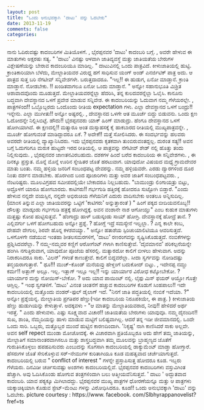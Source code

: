```yaml
---
layout: post
title: "ಒಂದು ಅನುಭವಕ್ಕಾಗಿ 'ದಾಟು' ವನ್ನು ಓದಬೇಕು"
date: 2013-11-19
comments: false
categories: 
---
```



   ನಾನು ಓದಿರುವಷ್ಟು ಕಾದಂಬರಿಗಳ ಮಿತಿಯೊಳಗೆ. ,  ಭೈರಪ್ಪನವರ 'ದಾಟು' ಕಾದಂಬರಿ ಬಗ್ಗೆ. , ಅವರೇ ಹೇಳುವ ಈ ಮಾತುಗಳು ಅಕ್ಷರಷಃ ಸತ್ಯ.    " 'ದಾಟು' ವಿನಷ್ಟು ಆಳವಾಗಿ ಜಾತಿವ್ಯವಸ್ಥೆ ಮತ್ತು ಜಾತಿಯತೆಯ ಬೇರುಗಳ ವಿಶ್ಲೇಷಣೆಯನ್ನು ಬೇರಾವ ಕಾದಂಬರಿಯೂ ಮಾಡಿಲ್ಲ.  "  ದಾಟುವಿನಲ್ಲಿ ಒಂದು ಪಾತ್ರವಿದೆ.   ಕೀಳುಜಾತಿಯಲ್ಲಿ ಹುಟ್ಟಿ.  ಕ್ರಾಂತಿಕಾರಿಯಾಗಿ ಬೆಳೆದು,  ಮೇಲ್ಜಾತಿಯವರ ವಿರುಧ್ದ ಹಗೆ ಸಾಧಿಸುವ ಯಂಗ್ ಅಂಡ್ ಎನರ್ಜಿಟಿಕ್ ಪಾತ್ರ ಅದು.  ಆ ಪಾತ್ರದ ಸುತ್ತ ಬರಿ ನೆಗಟೀವ್ ಸನ್ನಿವೇಶಗಳೇ.  ಬರುತ್ತದಾದರೂ.   "ಇಲ್ಲ!! ಈ ಹುಡುಗ, ಏನೋ ಮಾಡ್ತಾನೆ.   ಕ್ರಾಂತಿ ಮಾಡ್ತಾನೆ.   ನೋಡಬೇಕು. !! ಖಂಡಿತವಾಗಲೂ ಏನೋ ಒಂದು ಮಾಡ್ತಾನೆ. "  ಅನ್ನೋ ಸಹಾನುಭೂತಿ ಮಿಶ್ರಿತ ಆಶಾವಾದವೊಂದು ಮೂಡುತ್ತದೆ.   ಮೇಲ್ಜಾತಿಯವರನ್ನೆಲ್ಲಾ ಹೆದರಿಸಿ,  ತನ್ನ ಕುಲದವರನ್ನೆಲ್ಲಾ ಓಲೈಸಿ.  ಕಾನೂನು ಬದ್ಧವಾಗಿ ದೇವಸ್ಥಾನದ ಒಳಗೆ ಪ್ರವೇಶ ಮಾಡುವ ಸನ್ನಿವೇಶ.  ಈ ಕಾದಂಬರಿಯನ್ನು ಓದುವಾಗ ನಮ್ಮ ಗೆಳೆಯರಲ್ಲೇ. ,  ಪಾತ್ರಗಳಿಂದ!! ಒಬ್ಬೊಬ್ಬರದು ಒಂದೊಂದು ರೀತಿಯ expectation ಗಳು.   ಎಲ್ಲಾ ದೇವಸ್ಥಾನದ ಒಳಗೆ ಬಂದ್ರು!!  ಇನ್ನೇನು.  ಎಲ್ಲಾ ಮುಗೀತು!! ಅನ್ನೋ ಅಷ್ಟರಲ್ಲಿ. ,  ದೇವಸ್ಥಾನದ ಒಳಗೇ ಆತ ಮೂರ್ಚೆ ಬಿದ್ದು ಬಿಡುವನು.   ಒಂದು ಕ್ಷಣ ಓದೋದನ್ನೇ ನಿಲ್ಲಿಸಿಬಿಟ್ಟೆ.   ಹೌದು!! ಭೈರಪ್ಪನವರು ಯಾಕ್ ಹಿಂಗ್ ಮಾಡುದ್ರು.   ಹೆಂಗೂ ದೇವಸ್ಥಾನದ ಒಳಗೆ ಹೋಗಿಯಾಗಿದೆ.   ಈ ಕ್ಷಣದಲ್ಲಿ!! ಮತ್ಯಾರೂ ಅಂತ ದುಸ್ಸಾಹಸಕ್ಕೆ ಕೈ ಹಾಕಬಾರದ ರೀತಿಯಲ್ಲಿ ಮುಖ್ಯಪಾತ್ರವನ್ನೇ. , ಮೂರ್ಚೆ ಹೋಗುವಂತೆ ಮಾಡಿದ್ದಾದರೂ ಏಕೆ. ?  ಅದೇಕೆ!! ಮತ್ತೆ ಸೋಲಿಸಿದರು.    ಈ ಸಂದರ್ಭವನ್ನು ಹಲವರು ಅವರದೇ ರೀತಿಯಲ್ಲಿ ವ್ಯಾಖ್ಯಾನಿಸಿದರು.  ಇದು ಭೈರಪ್ಪನವರು ಕೃತಕವಾಗಿ ತುಂಬಿರುವಂತದ್ದಲ್ಲ.  ದುರಂತ ಸತ್ಯ!!  ಅವನ ಬಗ್ಗೆ ಓದುಗರಿಗೂ ಮರುಕ ಹುಟ್ಟದೇ ಇರದ ರೀತಿಯಲ್ಲಿ.  ಆ ಪಾತ್ರವನ್ನು ನೆಗೆಟೀವ್ ಶೇಡ್ ನಲ್ಲಿ ಹೊತ್ತು ತಂದು ನಿಲ್ಲಿಸುವುದು. , ಭೈರಪ್ಪನವರ ಜಾಣತನವಿರಬಹುದು.   ದಶಕಗಳ ಹಿಂದೆ ಬರೆದ ಕಾದಂಬರಿಯ ಈ ಸನ್ನಿವೇಶಗಳು. , ಈ ದಿನಕ್ಕೂ ಪ್ರಸ್ತುತ.   ಮೊನ್ನೆ ಮೊನ್ನೆ ಊರಿನ ಸ್ನೇಹಿತರ ಜೊತೆ ಹರಟುವಾಗ.   ಯಾವುದೋ ವಿಷಯದ ಮಧ್ಯೆ ಗ್ರಾಮದೇವರ ಮಾತು ಬಂತು.  ನಮ್ಮ ಹಳ್ಳಿಯ ಜನರಿಗೆ ಸಂಬಂಧಪಟ್ಟ ದೇವರನ್ನು.  ನಮ್ಮ ಹಳ್ಳಿಯವರೇ.   ಎರಡು ದ್ವಾರಗಳಿಂದ ದೂರ ನಿಂತು ದರ್ಶನ ಮಾಡಬೇಕು.   ಹೊರಗಿಂದ ಬಂದ ಪೂಜಾರಿಗಳು  ಮತ್ತು ಅವರ ಜಾತಿಗೆ ಸಂಬಂಧಪಟ್ಟವರು. ,  ನೆಂಟರಿಷ್ಟರು.   ಮೂಲವಿಗ್ರಹದ ಸಮೀಪದಲ್ಲಿಯೇ ಬೇಕಾದರೂ ನಿಲ್ಲಬಹುದು.    "ಬಾಮುಂಡ್ರು ಲಿಂಗಾಯತ್ರು ಬಿಟ್ಟು,   ಅದ್ರೊಳಗೆ ಯಾರೂ ಹೋಗಬಾರದು.   ಕಾಟಿಗರು!! ಗರ್ಭಗುಡಿ ಹತ್ತಿರಕ್ಕೆ ಹೋದರೂ ಸುಟ್ಟೋಗಿ ಬಿಡ್ತಾರೆ.  "ಎಂದು ಹೇಳುವ ನನ್ನದೇ ವಯಸ್ಸಿನ, ನನ್ನದೇ ಅಭಿರುಚಿಯ ಗೆಳೆಯನಿಗೆ ಎದುರು ವಾದಿಸಬೇಕು ಅಂತಲೂ ಅನ್ನಿಸುದಿಲ್ಲ.   (ಮಾಂಸ ತಿನ್ನುವ ಎಲ್ಲಾ ಜಾತಿಯವರನ್ನು ಒಟ್ಟಿಗೆ 'ಕಾಟಿಗರು' ಅನ್ನುತ್ತಾರಂತೆ )  " ಹಿಂಗೆ ಪಕ್ಕದ ಬೀದಿಯವನೊಬ್ಬ!! ದೌಲತ್ತು ಮಾಡ್ಕಂಡು ಗರ್ಭಗುಡಿ ಹತ್ರಕ್ಕೆ  ಹೋಗಿದ್ದಕ್ಕೆ.   ಅವನ ವಂಶಾನೇ ನಾಶ ಆಗೋಯ್ತು" ಎಂಬ ಕುಹುಕ ಮಾತುಗಳು ಮತ್ತಷ್ಟು ಕೋಪ  ಹುಟ್ಟಿಸುತ್ತವೆ.    " ಹೆಂಗಾದ್ರು ಹಾಳ್ ಬಡುಸ್ಕಂಡು ಸಾಯ್ ಹೋಗ್ರಿ.   ದೇವಸ್ಥಾನಕ್ಕೆ ಹೋದ್ರೆ ತಾನೆ. ? ಎಲ್ಲಿವರ್ಗು ಒಳಗೆ ಹೋಗಬಹುದು ಅನ್ನೋ ಪ್ರಶ್ನೆ. ?  ಹೋಗ್ದೆ ಇದ್ರೆ ಸಮಸ್ಯೇನೆ ಇಲ್ವಲ್ಲಾ. ?  ಎನ್ನ ಕಾಲೇ ಕಂಬ, ದೇಹವೇ ದೇಗುಲ, ಶಿರವೇ ಹೊನ್ನ ಕಳಶವಯ್ಯಾ.  " ಅನ್ನೋ ಹತಾಶೆಯ ಸ್ಪಿರಿಚುಯಾಲಿಟಿಯೂ ಆವರಿಸುತ್ತದೆ.  ಒಳಗೊಳಗೇ ನಡೆಯುವ ಇಂತಹಾ ಶೀತಲಸಮರಗಳಿಗೆ, 'ದಾಟು' ರಣರಂಗವನ್ನು ಸೃಷ್ಟಿಸಿಕೊಡುತ್ತದೆ.    ನಂಬಿಕೆಗಳನ್ನು ಪ್ರಶ್ನಿಸಿದವರೆಲ್ಲಾ. ? ನಮ್ಮ-ನಮ್ಮವರ ಕಣ್ಣಿಗೆ ಆರೋಗೆಂಟ್ ಗಳಾಗಿ ಕಾಣಿಸುತ್ತೇವೆ.   'ದೈವಮಾನವ' ಪರಿಕಲ್ಪನೆಯನ್ನೇ ಹಂಗಿಸಿ ನಗುತ್ತಿರುವಾಗ,  ಯಾವುದೋ ಪೂಜೆಯ ಹೆಸರಲ್ಲಿ.  ಮತ್ಯಾರದೋ ಕಾಲಿಗೆ ಬೀಳಲು ಹೇಳುವಾಗ.  ಅದನ್ನು ನಿರಾಕರಿಸಿದರೂ ಸಾಕು.  'ವಿಲನ್' ಗಳಂತೆ ಕಾಣುತ್ತೇವೆ.   ಕಾಲಿಗೆ ಬಿದ್ದವರೆಲ್ಲಾ.  ಸೀದಾ ಸ್ವರ್ಗವನ್ನು ನೋಡಿದಷ್ಟು ತನ್ಮಯರಾಗುತ್ತಾರೆ.    " ಥೂ!!! ಮುಚ್-ಕೊಂಡ್ ಮನೆಯವ್ರು ಹೇಳ್ದಂಗೆ ಬದುಕೋದ್ ಬಿಟ್ಟು. ,  ಇದೇನಪ್ಪ ನಮ್ದು ಕರ್ಮ!! ಅತ್ಲಾಗ್ ಅಲ್ಲೂ.  ಇಲ್ಲ.  ಇತ್ಲಾಗ್ ಇಲ್ಲೂ ಇಲ್ಲ!! ಇನ್ನು ಯಾರ್ಯಾರ ವಿರೋಧ ಕಟ್ಕೋಬೇಕೋ. ? ಯಾರ್ಯಾರ ಮನ್ಸು ನೋಯಿಸ್-ಬೇಕೋ. ? ಅದು ಯಾವ ಪಾಯಿಂಟ್ ನಲ್ಲಿ.  ಲೈಫು ಮಿಸ್ ಫಯರ್ ಆಯ್ತೋ ಗೊತ್ತೇ ಆಗ್ಲಿಲ್ಲ. " ಇಂಥ ಸ್ವಗತಳಿಗೆ.   'ದಾಟು' ವಿನಂತ ಚಿಂತನೆಗೆ ಹಚ್ಚುವ ಕಾದಂಬರಿಗಳ ಕೊಡುಗೆ ಸಿಂಹಪಾಲು!!    ಇದೇ ಕಾದಂಬರಿಯಲ್ಲಿ ಮತ್ತೊಂದು ವಂಡರ್-ಫುಲ್ ಡೈಲಾಗ್ ಇದೆ.   "ನಿನಗೆ ಜಾತಿ ಪದ್ಧತಿಯಲ್ಲಿ ನಂಬಿಕೆ ಇದೆಯಾ. ?" ಅನ್ನೋ ಪ್ರಶ್ನೆಯನ್ನ.   ಮೇಲ್ಜಾತಿಯ ಪ್ರಗತಿಪರ ಹೆಣ್ಣು(ಇಡೀ ಕಾದಂಬರಿಯ ನಿರೂಪಕಿಯೇ, ಈ ಪಾತ್ರ. )  ಕೀಳುಜಾತಿಯ ಹೆಣ್ಣು ಹುಡುಗಿಯನ್ನು ಕೇಳುತ್ತಾಳೆ.   ಅದಕ್ಕವಳು - "ಆ ಮಾತನ್ನು ಮೇಲ್ಜಾತಿಯವರಾದ, ನೀವು!! ಹೇಳಿದರೆ ಅರ್ಥ ಇರತ್ತೆ. " ಎಂದು ಹೇಳುವಳು.   ಎಷ್ಟು ಸೂಕ್ಷ್ಮವಾದ ವಿಚಾರ!!  ಜಾತಿಯತೆಯ ಬೇರುಗಳು ಯಾವುವೂ.  ನಮ್ಮ ದೈನಂದಿನ!! ಸುಖ, ಶಾಂತಿ, ನೆಮ್ಮದಿಯನ್ನು ಹಾಳು ಮಾಡುವ ಮಟ್ಟಿಗೆ ಬಲಿಷ್ಟವಾಗಿಲ್ಲ.   ಆದರೆ ತನ್ನ ಇಡೀ ಜೀವಮಾನದಲ್ಲಿ.   ಒಂದೇ ಒಂದು ಸಾರಿ.  ಒಬ್ಬರು, ಮತ್ತೊಬ್ಬರ ಮುಂದೆ ಹುಟ್ಟಿನ ಕಾರಣದಿಂದಾಗಿ.   'ನಿಕೃಷ್ಟ' ನಾಗಿ ಕಾಣಿಸಿದರೆ ಸಾಕು ಅಲ್ಲವೇ.   ಅವನ self repect ಮುಂಡಾ ಮೋಚೋದಕ್ಕೆ.  ಈ ವಿಚಾರವಾಗಿ ಪ್ರತಿಯೊಬ್ಬರೂ ಅದು ಹೇಗೆ ತಮ್ಮ ಜಾತಿಯನ್ನು,  ಮೇಲ್ಜಾತಿಗೆ ಸಮಾನಾಂತರವಾಗಿಸಲೂ ಮತ್ತು  ಶಾಸ್ತ್ರಬದ್ಧವಾಗಿ  ತಮ್ಮ ಮೂಲವನ್ನು ಬ್ರಾಹ್ಮಣ್ಯದ ಜೊತೆಗೆ ಗುರುತಿಸಿಕೊಳ್ಳಲು ಹಪಹಪಿಸುವರು ಎಂಬುದನ್ನು  ಸೊಗಸಾಗಿ ಕಾದಂಬರಿಯಲ್ಲಿ ಡಾಕ್ಯುಮೆಂಟ್ ಮಾಡ್ತಾ ಹೋಗ್ತಾರೆ.   ಹೆಸರುಗಳ ಜೊತೆ ಸೇರಿಕೊಳ್ಳುವ ಸರ್-ನೇಮುಗಳ ಕುರಿತಾಗಿಯೂ ಕೂಡ ಮಹತ್ವವಾದ ಚರ್ಚೆಯಾಗುತ್ತದೆ.    ಕಾದಂಬರಿಯಲ್ಲಿ ಬರುವ " conflict of interest " ಗಳನ್ನೇ ಪ್ರಸ್ತಾಪಿಸುತ್ತ ಹೋದರೂ  ಕೂಡ.  ಇಬ್ಬರು ಗೆಳೆಯರು.   ದಿನವಿಡೀ ಚರ್ಚಿಸುವಷ್ಟು ಅಂಶಗಳು ಕಾದಂಬರಿಯಲ್ಲಿವೆ.   ಭೈರಪ್ಪನವರ ಕಾದಂಬರಿಗಳು ವಸ್ತುವಿಗಿಂತ ಹೆಚ್ಚಾಗಿ.   ಅವು ಓದಿಸಿಕೊಂಡು ಹೋಗುವ ತಂತ್ರಗಳಿಂದಾಗಿ ಬಲು ಆತ್ಮೀಯವೆನಿಸುತ್ತವೆ.   ' ದಾಟು ' ಅದ್ಭುತವಾದ ಕಾದಂಬರಿ.  ಯಾವ ಪಠ್ಯಕ್ಕೂ ಮಿಗಿಲಾದದ್ದು.   ಭೈರಪ್ಪನವರ ಮುಖ್ಯ ಪಾತ್ರಗಳ ಧೋರಣೆಯನ್ನೂ ಮತ್ತು  ಆ ಪಾತ್ರಗಳು ಯಕ್ಕಾಚಿಕ್ಕಿಯಾಗಿ ಕೊಡುವ ಸ್ಟೇಟ್-ಮೆಂಟು ಗಳನ್ನು ವಿರೋಧಿಸಿದರೂ.  ಕೂಡ!!  ಒಂದು ಅನುಭವಕ್ಕಾಗಿ 'ದಾಟು' ವನ್ನು ಓದಬೇಕು.    picture courtesy : https://www. facebook. com/Slbhyrappanovelist?fref=ts  
